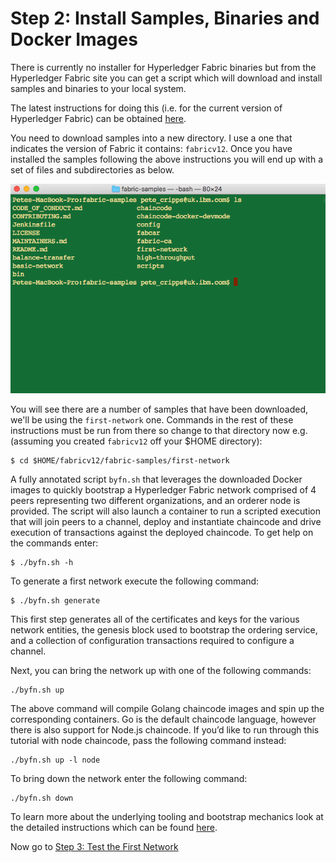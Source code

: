 # Step 2: Install Samples, Binaries and Docker Images
There is currently no installer for Hyperledger Fabric binaries but from the Hyperledger Fabric site you can get a script which will download and install samples and binaries to your local system.

The latest instructions for doing this (i.e. for the current version of Hyperledger Fabric) can be obtained [here](https://hyperledger-fabric.readthedocs.io/en/release-1.2/install.html).

You need to download samples into a new directory. I use a one that indicates the version of Fabric it contains: `fabricv12`. Once you have installed the samples following the above instructions you will end up with a set of files and subdirectories as below.

![screenshot01](../images/screenshot01.png "screenshot01")

You will see there are a number of samples that have been downloaded, we'll be using the `first-network` one. Commands in the rest of these instructions must be run from there so change to that directory now e.g. (assuming you created `fabricv12` off your $HOME directory):
```
$ cd $HOME/fabricv12/fabric-samples/first-network
```

A fully annotated script `byfn.sh` that leverages the downloaded Docker images to quickly bootstrap a Hyperledger Fabric network comprised of 4 peers representing two different organizations, and an orderer node is provided. The script will also launch a container to run a scripted execution that will join peers to a channel, deploy and instantiate chaincode and drive execution of transactions against the deployed chaincode. To get help on the commands enter:
```
$ ./byfn.sh -h
```

To generate a first network execute the following command:
```
$ ./byfn.sh generate
```

This first step generates all of the certificates and keys for the various network entities, the genesis block used to bootstrap the ordering service, and a collection of configuration transactions required to configure a channel.

Next, you can bring the network up with one of the following commands:
```
./byfn.sh up
```

The above command will compile Golang chaincode images and spin up the corresponding containers. Go is the default chaincode language, however there is also support for Node.js chaincode. If you’d like to run through this tutorial with node chaincode, pass the following command instead:
```
./byfn.sh up -l node
```

To bring down the network enter the following command:
```
./byfn.sh down
```

To learn more about the underlying tooling and bootstrap mechanics look at the detailed instructions which can be found [here](https://hyperledger-fabric.readthedocs.io/en/release-1.2/build_network.html).

Now go to [Step 3: Test the First Network](../docs/TestFirstNetwork.md)
